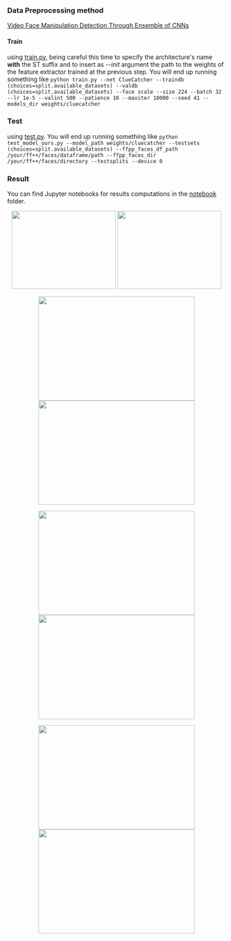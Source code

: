 ### Data Preprocessing method
[Video Face Manipulation Detection Through Ensemble of CNNs](https://github.com/polimi-ispl/icpr2020dfdc/tree/master)

#### Train
using [train.py](train.py), being careful this time to specify the architecture's name **with** the ST suffix and to insert as *--init* argument the path to the weights of the feature extractor trained at the previous step. You will end up running something like `python train.py --net ClueCatcher --traindb (choices=split.available_datasets) --valdb (choices=split.available_datasets) --face scale --size 224 --batch 32 --lr 1e-5 --valint 500 --patience 10 --maxiter 10000 --seed 41 --models_dir weights/cluecatcher`

### Test 
using [test.py](test.py). You will end up running something like `python test_model_ours.py --model_path weights/cluecatcher --testsets (choices=split.available_datasets) --ffpp_faces_df_path /your/ff++/faces/dataframe/path --ffpp_faces_dir /your/ff++/faces/directory --testsplits --device 0`

### Result
You can find Jupyter notebooks for results computations in the [notebook](notebook) folder.

<p align='center'>
  <img src="/result/gif/id0_0002.gif" width="240" height='180'/>
  <img src="/result/gif/id0_id3_0002.gif" width="240" height='180'/>
</p>
<p align='center'>
  <img src="/result/gif/id0_id20_0002.gif" width="360" height='240'/>
  <img src="/result/gif/id0_id23_0002.gif" width="360" height='240'/>
</p>
<p align='center'>
  <img src="/result/gif/id38_0004.gif" width="360" height='240'/>
  <img src="/result/gif/id38_id_23_0004.gif" width="360" height='240'/>
</p>
<p align='center'>
  <img src="/result/gif/id38_id_26_0004.gif" width="360" height='240'/>
  <img src="/result/gif/id38_id_28_0004.gif" width="360" height='240'/>
</p>
